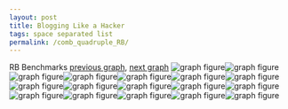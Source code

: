 ```yaml
---
layout: post
title: Blogging Like a Hacker
tags: space separated list
permalink: /comb_quadruple_RB/
---
```


RB Benchmarks
[previous graph](./comb_quadruple_PDFD/), [next graph](./comb_quadruple_ROD/)
<img src="./images/quadruple/RB/RB-AVL_box.png" alt="graph figure"><img src="./images/quadruple/RB/RB-A_box.png" alt="graph figure"><img src="./images/quadruple/RB/RB-CYPHERD_box.png" alt="graph figure"><img src="./images/quadruple/RB/RB-EGG_box.png" alt="graph figure"><img src="./images/quadruple/RB/RB-FACE_box.png" alt="graph figure"><img src="./images/quadruple/RB/RB-FLOYD_box.png" alt="graph figure"><img src="./images/quadruple/RB/RB-F_box.png" alt="graph figure"><img src="./images/quadruple/RB/RB-H_box.png" alt="graph figure"><img src="./images/quadruple/RB/RB-JSOND_box.png" alt="graph figure"><img src="./images/quadruple/RB/RB-K_box.png" alt="graph figure"><img src="./images/quadruple/RB/RB-O_box.png" alt="graph figure"><img src="./images/quadruple/RB/RB-PDFD_box.png" alt="graph figure"><img src="./images/quadruple/RB/RB-RB_box.png" alt="graph figure"><img src="./images/quadruple/RB/RB-ROD_box.png" alt="graph figure"><img src="./images/quadruple/RB/RB-SMATRIX_box.png" alt="graph figure"><img src="./images/quadruple/RB/RB-SORTD_box.png" alt="graph figure"><img src="./images/quadruple/RB/RB-ZB_box.png" alt="graph figure">